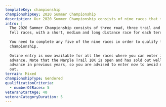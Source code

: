 ```yaml
---
templateKey: championship
championshipKey: 2020 Summer Championship
description: Our 2020 Summer Championship consists of nine races that take place between May and October 2020
intro: |
  The 2020 Summer Championship consists of three road, three trail and three
  fell races, with a short, medium and long distance race for each terrain.
  
  You need to complete any five of the nine races in order to qualify for the
  championship.
  
  Online entry is now available for all the races where you can enter in
  advance. Note that the Marple Trail 10K is open and has sold out well in 
  advance in previous years, so you are advised to enter now to avoid missing 
  out.
terrain: Mixed
championshipType: Gendered
qualificationCriteria:
  - numberOfRaces: 5
veteranStartAge: 40
veteranCategoryDuration: 5
---
```


